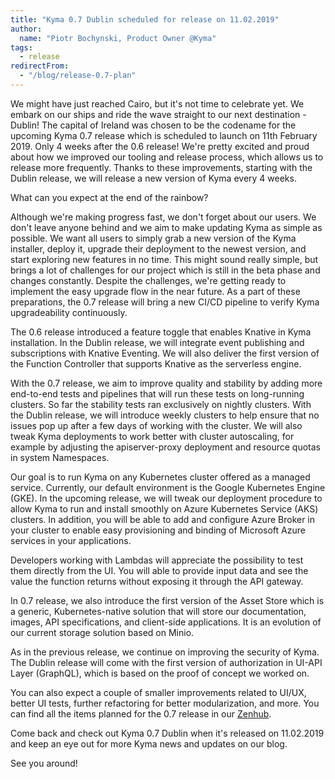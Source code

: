 ```yaml
---
title: "Kyma 0.7 Dublin scheduled for release on 11.02.2019"
author:
  name: "Piotr Bochynski, Product Owner @Kyma"
tags:
  - release
redirectFrom:
  - "/blog/release-0.7-plan"
---
```


We might have just reached Cairo, but it's not time to celebrate yet. We embark on our ships and ride the wave straight to our next destination - Dublin! The capital of Ireland was chosen to be the codename for the upcoming Kyma 0.7 release which is scheduled to launch on 11th February 2019. Only 4 weeks after the 0.6 release! We're pretty excited and proud about how we improved our tooling and release process, which allows us to release more frequently. Thanks to these improvements, starting with the Dublin release, we will release a new version of Kyma every 4 weeks.

What can you expect at the end of the rainbow? 

<!-- overview -->

Although we're making progress fast, we don't forget about our users. We don't leave anyone behind and we aim to make updating Kyma as simple as possible. We want all users to simply grab a new version of the Kyma installer, deploy it, upgrade their deployment to the newest version, and start exploring new features in no time. This might sound really simple, but brings a lot of challenges for our project which is still in the beta phase and changes constantly. Despite the challenges, we're getting ready to implement the easy upgrade flow in the near future. As a part of these preparations, the 0.7 release will bring a new CI/CD pipeline to verify Kyma upgradeability continuously.

The 0.6 release introduced a feature toggle that enables Knative in Kyma installation. In the Dublin release, we will integrate event publishing and subscriptions with Knative Eventing. We will also deliver the first version of the Function Controller that supports Knative as the serverless engine.

With the 0.7 release, we aim to improve quality and stability by adding more end-to-end tests and pipelines that will run these tests on long-running clusters. So far the stability tests ran exclusively on nightly clusters. With the Dublin release, we will introduce weekly clusters to help ensure that no issues pop up after a few days of working with the cluster. We will also tweak Kyma deployments to work better with cluster autoscaling, for example by adjusting the apiserver-proxy deployment and resource quotas in system Namespaces.

Our goal is to run Kyma on any Kubernetes cluster offered as a managed service. Currently, our default environment is the Google Kubernetes Engine (GKE). In the upcoming release, we will tweak our deployment procedure to allow Kyma to run and install smoothly on Azure Kubernetes Service (AKS) clusters. In addition, you will be able to add and configure Azure Broker in your cluster to enable easy provisioning and binding of Microsoft Azure services in your applications.

Developers working with Lambdas will appreciate the possibility to test them directly from the UI. You will able to provide input data and see the value the function returns without exposing it through the API gateway.

In 0.7 release, we also introduce the first version of the Asset Store which is a generic, Kubernetes-native solution that will store our documentation, images, API specifications, and client-side applications. It is an evolution of our current storage solution based on Minio.

As in the previous release, we continue on improving the security of Kyma. The Dublin release will come with the first version of authorization in UI-API Layer (GraphQL), which is based on the proof of concept we worked on.

You can also expect a couple of smaller improvements related to UI/UX, better UI tests, further refactoring for better modularization, and more. You can find all the items planned for the 0.7 release in our [Zenhub](https://app.zenhub.com/workspaces/kyma---all-repositories-5b6d5985084045741e744dea/reports?report=release&release=5c0790ea1a6a4c6bf4b314c3).

Come back and check out Kyma 0.7 Dublin when it's released on 11.02.2019 and keep an eye out for more Kyma news and updates on our blog.

See you around!
